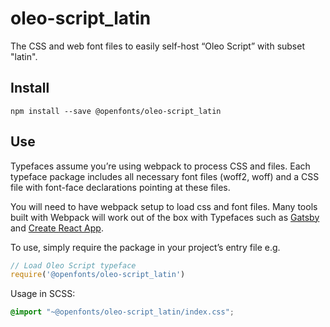 
# oleo-script_latin

The CSS and web font files to easily self-host “Oleo Script” with subset "latin".

## Install

`npm install --save @openfonts/oleo-script_latin`

## Use

Typefaces assume you’re using webpack to process CSS and files. Each typeface
package includes all necessary font files (woff2, woff) and a CSS file with
font-face declarations pointing at these files.

You will need to have webpack setup to load css and font files. Many tools built
with Webpack will work out of the box with Typefaces such as [Gatsby](https://github.com/gatsbyjs/gatsby)
and [Create React App](https://github.com/facebookincubator/create-react-app).

To use, simply require the package in your project’s entry file e.g.

```javascript
// Load Oleo Script typeface
require('@openfonts/oleo-script_latin')
```

Usage in SCSS:
```scss
@import "~@openfonts/oleo-script_latin/index.css";
```
